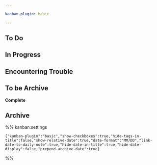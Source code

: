```yaml
---

kanban-plugin: basic

---
```


## To Do



## In Progress



## Encountering Trouble



## To be Archive

**Complete**


## Archive





%% kanban:settings
```
{"kanban-plugin":"basic","show-checkboxes":true,"hide-tags-in-title":false,"show-relative-date":true,"date-format":"MM/DD","link-date-to-daily-note":true,"hide-date-in-title":true,"hide-date-display":false,"prepend-archive-date":true}
```
%%